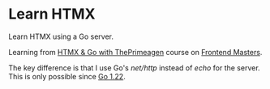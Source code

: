 # Learn HTMX

Learn HTMX using a Go server.

Learning from [HTMX & Go with ThePrimeagen](https://frontendmasters.com/courses/htmx) course on [Frontend Masters](https://frontendmasters.com).

The key difference is that I use Go's _net/http_ instead of _echo_ for the server. This is only possible since
[Go 1.22](https://go.dev/blog/go1.22).
